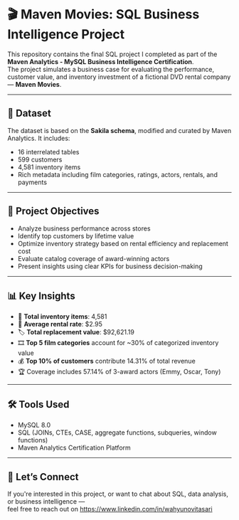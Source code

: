 # 🎬 Maven Movies: SQL Business Intelligence Project

This repository contains the final SQL project I completed as part of the **Maven Analytics - MySQL Business Intelligence Certification**.  
The project simulates a business case for evaluating the performance, customer value, and inventory investment of a fictional DVD rental company — **Maven Movies**.

---

## 📂 Dataset

The dataset is based on the **Sakila schema**, modified and curated by Maven Analytics. It includes:

- 16 interrelated tables
- 599 customers
- 4,581 inventory items
- Rich metadata including film categories, ratings, actors, rentals, and payments

---

## 🎯 Project Objectives

- Analyze business performance across stores
- Identify top customers by lifetime value
- Optimize inventory strategy based on rental efficiency and replacement cost
- Evaluate catalog coverage of award-winning actors
- Present insights using clear KPIs for business decision-making

---

## 📊 Key Insights

- 🧾 **Total inventory items**: 4,581  
- 💸 **Average rental rate**: $2.95  
- 🏷️ **Total replacement value**: $92,621.19  
- 🎞️ **Top 5 film categories** account for ~30% of categorized inventory value  
- 💰 **Top 10% of customers** contribute 14.31% of total revenue  
- 🏆 Coverage includes 57.14% of 3-award actors (Emmy, Oscar, Tony)

---

## 🛠️ Tools Used

- MySQL 8.0
- SQL (JOINs, CTEs, CASE, aggregate functions, subqueries, window functions)
- Maven Analytics Certification Platform

---

## 🤝 Let’s Connect

If you're interested in this project, or want to chat about SQL, data analysis, or business intelligence —  
feel free to reach out on https://www.linkedin.com/in/wahyunovitasari

